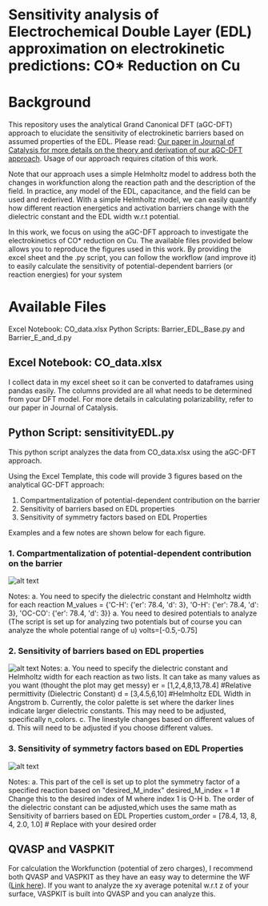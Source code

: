# Sensitivity analysis of Electrochemical Double Layer (EDL) approximation on electrokinetic predictions: CO* Reduction on Cu

# Background
This repository uses the analytical Grand Canonical DFT (aGC-DFT) approach to elucidate the sensitivity of electrokinetic barriers based on assumed properties of the EDL. 
Please read: [Our paper in Journal of Catalysis for more details on the theory and derivation of our aGC-DFT approach](https://www.sciencedirect.com/science/article/abs/pii/S0021951724000733). Usage of our approach requires citation of this work. 

Note that our approach uses a simple Helmholtz model to address both the changes in workfunction along the reaction path and the description of the field. In practice, any model of the EDL, capacitance, and the field can be used and rederived. With a simple Helmholtz model, we can easily quantify how different reaction energetics and activation barriers change with the dielectric constant and the EDL width w.r.t potential.

In this work, we focus on using the aGC-DFT approach to investigate the electrokinetics of CO* reduction on Cu. The available files provided below allows you to reproduce the figures used in this work. By providing the excel sheet and the .py script, you can follow the workflow (and improve it) to easily calculate the sensitivity of potential-dependent barriers (or reaction energies) for your system

# Available Files 
Excel Notebook: CO_data.xlsx
Python Scripts: Barrier_EDL_Base.py and Barrier_E_and_d.py

## Excel Notebook: CO_data.xlsx
I collect data in my excel sheet so it can be converted to dataframes using pandas easily. The columns provided are all what needs to be determined from your DFT model. For more details in calculating polarizability, refer to our paper in Journal of Catalysis.

## Python Script: sensitivityEDL.py
This python script analyzes the data from CO_data.xlsx using the aGC-DFT approach.

Using the Excel Template, this code will provide 3 figures based on the analytical GC-DFT approach:
1. Compartmentalization of potential-dependent contribution on the barrier
2. Sensitivity of barriers based on EDL properties
3. Sensitivity of symmetry factors based on EDL Properties

Examples and a few notes are shown below for each figure.

### 1. Compartmentalization of potential-dependent contribution on the barrier
![alt text](image-2.png)

Notes: 
    a. You need to specify the dielectric constant and Helmholtz width for each reaction 
        M_values = {'C-H': {'er': 78.4, 'd': 3}, 'O-H': {'er': 78.4, 'd': 3}, 'OC-CO': {'er': 78.4, 'd': 3}}
    a. You need to desired potentials to analyze (The script is set up for analyzing two potentials but of course you can analyze the whole potential range of u)
        volts=[-0.5,-0.75] 

### 2. Sensitivity of barriers based on EDL properties
![alt text](image-1.png)
Notes: 
    a. You need to specify the dielectric constant and Helmholtz width for each reaction as two lists. It can take as many values as you want (thought the plot may get messy)
        er = [1,2,4,8,13,78.4] #Relative permittivity (Dielectric Constant)
        d = [3,4.5,6,10] #Helmholtz EDL Width in Angstrom
    b. Currently, the color palette is set where the darker lines indicate larger dielectric constants. This may need to be adjusted, specifically n_colors.
    c. The linestyle changes based on different values of d. This will need to be adjusted if you choose different values. 


### 3. Sensitivity of symmetry factors based on EDL Properties
![alt text](image.png)

Notes: 
    a. This part of the cell is set up to plot the symmetry factor of a specified reaction based on "desired_M_index"
        desired_M_index = 1  # Change this to the desired index of M where index 1 is O-H
    b. The order of the dielectric constant can be adjusted,which uses the same math as Sensitivity of barriers based on EDL Properties 
        custom_order = [78.4, 13, 8, 4, 2.0, 1.0]  # Replace with your desired order


## QVASP and VASPKIT
For calculation the Workfunction (potential of zero charges), I recommend both QVASP and VASPKIT as they have an easy way to determine the WF ([Link here](https://sourceforge.net/projects/qvasp/)). If you want to analyze the xy average potenital w.r.t z of your surface, VASPKIT is built into QVASP and you can analyze this. 